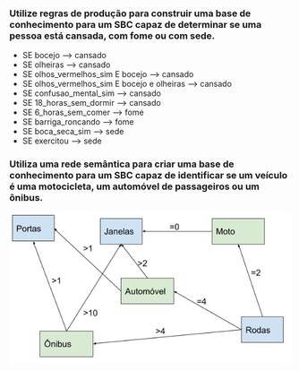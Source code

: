 ### Utilize regras de produção para construir uma base de conhecimento para um SBC capaz de determinar se uma pessoa está cansada, com fome ou com sede.

- SE bocejo --> cansado
- SE olheiras --> cansado
- SE olhos_vermelhos_sim E bocejo --> cansado
- SE olhos_vermelhos_sim E bocejo e olheiras --> cansado
- SE confusao_mental_sim --> cansado
- SE 18_horas_sem_dormir --> cansado
- SE 6_horas_sem_comer --> fome
- SE barriga_roncando --> fome
- SE boca_seca_sim --> sede
- SE exercitou --> sede


### Utiliza uma rede semântica para criar uma base de conhecimento para um SBC capaz de identificar se um veículo é uma motocicleta, um automóvel de passageiros ou um ônibus.

![sbc](img.png)
